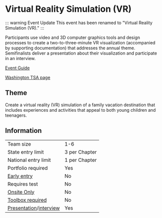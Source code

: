 # Virtual Reality Simulation (VR)

::: warning Event Update
This event has been renamed to "Virtual Reality Simulation (VR)."
:::

Participants use video and 3D computer graphics tools and design processes to create a two-to-three-minute VR visualization (accompanied by supporting documentation) that addresses the annual theme. Semifinalists deliver a presentation about their visualization and participate in an interview.

[Event Guide](https://lwsd.sharepoint.com/:b:/r/sites/GR-JHS-TechnologyStudentAssociation-SCA/Shared%20Documents/2024-25/Event%20Guides/HS%20-%20VR.pdf)

[Washington TSA page](https://www.washingtontsa.org/high-school-events/virtual-reality-visualization)

## Theme

Create a virtual reality (VR) simulation of a family vacation destination that includes experiences and activities that appeal to both young children and teenagers.

## Information

|                                              |               |
| -------------------------------------------- | ------------- |
| Team size                                    | 1-6           |
| State entry limit                            | 3 per Chapter |
| National entry limit                         | 1 per Chapter |
| Portfolio required                           | Yes           |
| [Early entry](/#terms)                       | No            |
| Requires test                                | No            |
| [Onsite Only](/#terms)                       | No            |
| [Toolbox required](/#terms)                  | No            |
| [Presentation](/#terms)/[interview](/#terms) | Yes           |
